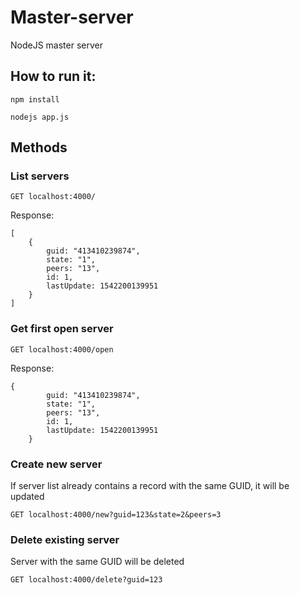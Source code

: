 # Master-server
NodeJS master server

## How to run it:
```
npm install

nodejs app.js
```

## Methods

### List servers

```
GET localhost:4000/
```

Response:
```
[
    {
        guid: "413410239874",
        state: "1",
        peers: "13",
        id: 1,
        lastUpdate: 1542200139951
    }
]
```


### Get first open server
```
GET localhost:4000/open
```

Response:
```
{
        guid: "413410239874",
        state: "1",
        peers: "13",
        id: 1,
        lastUpdate: 1542200139951
    }
```

### Create new server
If server list already contains a record with the same GUID, it will be updated
```
GET localhost:4000/new?guid=123&state=2&peers=3
```

### Delete existing server
Server with the same GUID will be deleted
```
GET localhost:4000/delete?guid=123
```

